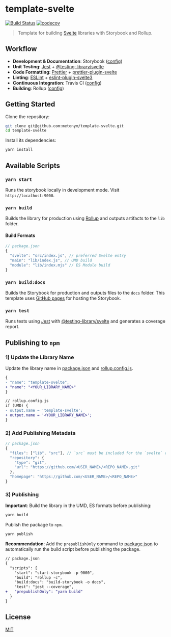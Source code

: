 # template-svelte

[![Build Status](https://travis-ci.com/metonym/template-svelte.svg?branch=master)](https://travis-ci.com/metonym/template-svelte)
[![codecov](https://img.shields.io/codecov/c/github/metonym/template-svelte.svg)](https://codecov.io/gh/metonym/template-svelte)

> Template for building [Svelte](https://github.com/sveltejs/svelte) libraries with Storybook and Rollup.

## Workflow

- **Development & Documentation**: Storybook ([config](.storybook))
- **Unit Testing**: [Jest](https://jestjs.io/) + [@testing-library/svelte](https://github.com/testing-library/svelte-testing-library)
- **Code Formatting**: [Prettier](https://prettier.io/) + [prettier-plugin-svelte](https://github.com/UnwrittenFun/prettier-plugin-svelte)
- **Linting**: [ESLint](https://eslint.org/) + [eslint-plugin-svelte3](https://github.com/sveltejs/eslint-plugin-svelte3)
- **Continuous Integration**: Travis CI ([config](.travis.yml))
- **Building**: Rollup ([config](rollup.config.js))

## Getting Started

Clone the repository:

```bash
git clone git@github.com:metonym/template-svelte.git
cd template-svelte
```

Install its dependencies:

```bash
yarn install
```

## Available Scripts

### `yarn start`

Runs the storybook locally in development mode. Visit `http://localhost:9000`.

### `yarn build`

Builds the library for production using [Rollup](https://github.com/rollup/rollup) and outputs artifacts to the `lib` folder.

#### Build Formats

```js
// package.json
{
  "svelte": "src/index.js", // preferred Svelte entry
  "main": "lib/index.js", // UMD build
  "module": "lib/index.mjs" // ES Module build
}
```

### `yarn build:docs`

Builds the Storybook for production and outputs files to the `docs` folder. This template uses [GitHub pages](https://pages.github.com/) for hosting the Storybook.

### `yarn test`

Runs tests using [Jest](https://github.com/facebook/jest) with [@testing-library/svelte](https://github.com/testing-library/svelte-testing-library) and generates a coverage report.

## Publishing to `npm`

### 1) Update the Library Name

Update the library name in [package.json](package.json) and [rollup.config.js](rollup.config.js).

```diff
{
- "name": "template-svelte",
+ "name": "<YOUR_LIBRARY_NAME>"
}
```

```diff
// rollup.config.js
if (UMD) {
- output.name = 'template-svelte';
+ output.name = '<YOUR_LIBRARY_NAME>';
}
```

### 2) Add Publishing Metadata

```js
// package.json
{
  "files": ["lib", "src"], // `src` must be included for the `svelte` entry
  "repository": {
    "type": "git",
    "url": "https://github.com/<USER_NAME>/<REPO_NAME>.git"
  },
  "homepage": "https://github.com/<USER_NAME>/<REPO_NAME>"
}
```

### 3) Publishing

**Important**: Build the library in the UMD, ES formats before publishing:

```sh
yarn build
```

Publish the package to `npm`.

```sh
yarn publish
```

**Recommendation**: Add the `prepublishOnly` command to [package.json](package.json) to automatically run the build script before publishing the package.

```diff
// package.json
{
  "scripts": {
    "start": "start-storybook -p 9000",
    "build": "rollup -c",
    "build:docs": "build-storybook -o docs",
    "test": "jest --coverage",
+   "prepublishOnly": "yarn build"
  }
}
```

## License

[MIT](LICENSE)

